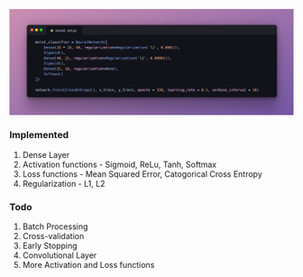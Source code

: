 !["This is how the model should look in code"](./Snap.png)

### Implemented
1. Dense Layer
2. Activation functions - Sigmoid, ReLu, Tanh, Softmax
3. Loss functions - Mean Squared Error, Catogorical Cross Entropy
4. Regularization - L1, L2

### Todo
1. Batch Processing
2. Cross-validation
3. Early Stopping
4. Convolutional Layer
5. More Activation and Loss functions